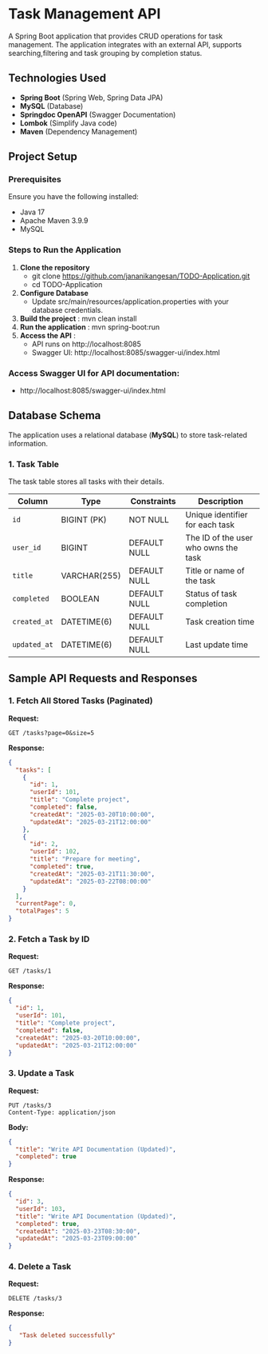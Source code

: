 # Task Management API

A Spring Boot application that provides CRUD operations for task management. The application integrates with an external API, supports searching,filtering
and task grouping by completion status.

## **Technologies Used**
- **Spring Boot** (Spring Web, Spring Data JPA)
- **MySQL** (Database)
- **Springdoc OpenAPI** (Swagger Documentation)
- **Lombok** (Simplify Java code)
- **Maven** (Dependency Management)

## **Project Setup**

### **Prerequisites**
Ensure you have the following installed:
- Java 17
- Apache Maven 3.9.9
- MySQL
  
### **Steps to Run the Application**
1. **Clone the repository**
   * git clone https://github.com/jananikangesan/TODO-Application.git
   * cd TODO-Application
2. **Configure Database**
   * Update src/main/resources/application.properties with your database credentials.
3. **Build the project** :  mvn clean install
4. **Run the application**  : mvn spring-boot:run
5. **Access the API** :
   * API runs on http://localhost:8085
   * Swagger UI: http://localhost:8085/swagger-ui/index.html

### Access Swagger UI for API documentation:

* http://localhost:8085/swagger-ui/index.html

## Database Schema

The application uses a relational database (**MySQL**) to store task-related information.

### **1. Task Table**
The task table stores all tasks with their details.

| Column      | Type          | Constraints                   | Description                         |
|------------|--------------|------------------------------|-------------------------------------|
| `id`       | BIGINT (PK)  | NOT NULL                     | Unique identifier for each task    |
| `user_id`  | BIGINT       | DEFAULT NULL                 | The ID of the user who owns the task |
| `title`    | VARCHAR(255) | DEFAULT NULL                 | Title or name of the task          |
| `completed`| BOOLEAN      | DEFAULT NULL                 | Status of task completion          |
| `created_at`| DATETIME(6) | DEFAULT NULL                 | Task creation time                 |
| `updated_at`| DATETIME(6) | DEFAULT NULL                 | Last update time                   |



##  Sample API Requests and Responses

### 1️. Fetch All Stored Tasks (Paginated)
**Request:**
```http
GET /tasks?page=0&size=5
```
 **Response:**
```json
{
  "tasks": [
    {
      "id": 1,
      "userId": 101,
      "title": "Complete project",
      "completed": false,
      "createdAt": "2025-03-20T10:00:00",
      "updatedAt": "2025-03-21T12:00:00"
    },
    {
      "id": 2,
      "userId": 102,
      "title": "Prepare for meeting",
      "completed": true,
      "createdAt": "2025-03-21T11:30:00",
      "updatedAt": "2025-03-22T08:00:00"
    }
  ],
  "currentPage": 0,
  "totalPages": 5
}
```

### 2️. Fetch a Task by ID
 **Request:**
```http
GET /tasks/1
```
 **Response:**
```json
{
  "id": 1,
  "userId": 101,
  "title": "Complete project",
  "completed": false,
  "createdAt": "2025-03-20T10:00:00",
  "updatedAt": "2025-03-21T12:00:00"
}
```

### 3. Update a Task
 **Request:**
```http
PUT /tasks/3
Content-Type: application/json
```
 **Body:**
```json
{
  "title": "Write API Documentation (Updated)",
  "completed": true
}
```
 **Response:**
```json
{
  "id": 3,
  "userId": 103,
  "title": "Write API Documentation (Updated)",
  "completed": true,
  "createdAt": "2025-03-23T08:30:00",
  "updatedAt": "2025-03-23T09:00:00"
}
```

### 4. Delete a Task
 **Request:**
```http
DELETE /tasks/3
```
**Response:**
```json
{
   "Task deleted successfully"
}



